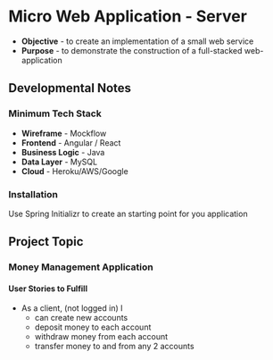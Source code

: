 # Micro Web Application - Server
* **Objective** - to create an implementation of a small web service
* **Purpose** - to demonstrate the construction of a full-stacked web-application

## Developmental Notes
### Minimum Tech Stack
* **Wireframe** - Mockflow
* **Frontend** - Angular / React
* **Business Logic** - Java
* **Data Layer** - MySQL
* **Cloud** - Heroku/AWS/Google

### Installation

Use Spring Initializr to create an starting point for you application




 



## Project Topic

### Money Management Application

#### User Stories to Fulfill  
* As a client, (not logged in) I
	* can create new accounts
	* deposit money to each account
	* withdraw money from each account
	* transfer money to and from any 2 accounts
